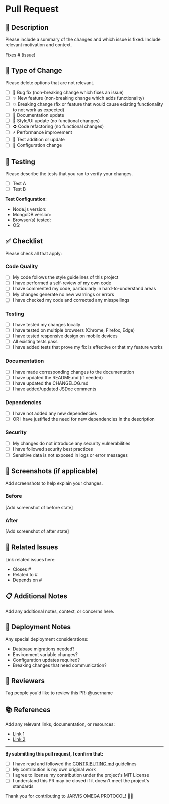 # Pull Request

## 📝 Description
Please include a summary of the changes and which issue is fixed. Include relevant motivation and context.

Fixes # (issue)

## 🎯 Type of Change
Please delete options that are not relevant.

- [ ] 🐛 Bug fix (non-breaking change which fixes an issue)
- [ ] ✨ New feature (non-breaking change which adds functionality)
- [ ] 💥 Breaking change (fix or feature that would cause existing functionality to not work as expected)
- [ ] 📝 Documentation update
- [ ] 🎨 Style/UI update (no functional changes)
- [ ] ♻️ Code refactoring (no functional changes)
- [ ] ⚡ Performance improvement
- [ ] 🧪 Test addition or update
- [ ] 🔧 Configuration change

## 🧪 Testing
Please describe the tests that you ran to verify your changes.

- [ ] Test A
- [ ] Test B

**Test Configuration**:
- Node.js version:
- MongoDB version:
- Browser(s) tested:
- OS:

## ✅ Checklist
Please check all that apply:

### Code Quality
- [ ] My code follows the style guidelines of this project
- [ ] I have performed a self-review of my own code
- [ ] I have commented my code, particularly in hard-to-understand areas
- [ ] My changes generate no new warnings or errors
- [ ] I have checked my code and corrected any misspellings

### Testing
- [ ] I have tested my changes locally
- [ ] I have tested on multiple browsers (Chrome, Firefox, Edge)
- [ ] I have tested responsive design on mobile devices
- [ ] All existing tests pass
- [ ] I have added tests that prove my fix is effective or that my feature works

### Documentation
- [ ] I have made corresponding changes to the documentation
- [ ] I have updated the README.md (if needed)
- [ ] I have updated the CHANGELOG.md
- [ ] I have added/updated JSDoc comments

### Dependencies
- [ ] I have not added any new dependencies
- [ ] OR I have justified the need for new dependencies in the description

### Security
- [ ] My changes do not introduce any security vulnerabilities
- [ ] I have followed security best practices
- [ ] Sensitive data is not exposed in logs or error messages

## 📸 Screenshots (if applicable)
Add screenshots to help explain your changes.

### Before
[Add screenshot of before state]

### After
[Add screenshot of after state]

## 🔗 Related Issues
Link related issues here:
- Closes #
- Related to #
- Depends on #

## 📋 Additional Notes
Add any additional notes, context, or concerns here.

## 🎯 Deployment Notes
Any special deployment considerations:
- Database migrations needed?
- Environment variable changes?
- Configuration updates required?
- Breaking changes that need communication?

## 👥 Reviewers
Tag people you'd like to review this PR:
@username

## 📚 References
Add any relevant links, documentation, or resources:
- [Link 1](url)
- [Link 2](url)

---

**By submitting this pull request, I confirm that:**
- [ ] I have read and followed the [CONTRIBUTING.md](../CONTRIBUTING.md) guidelines
- [ ] My contribution is my own original work
- [ ] I agree to license my contribution under the project's MIT License
- [ ] I understand this PR may be closed if it doesn't meet the project's standards

Thank you for contributing to JARVIS OMEGA PROTOCOL! 🤖✨
